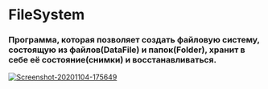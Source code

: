 # FileSystem
### Программа, которая позволяет создать файловую систему, состоящую из файлов(DataFile) и папок(Folder), хранит в себе её состояние(снимки) и восстанавливаться.
<a href="https://ibb.co/JdPk7nB"><img src="https://i.ibb.co/SxpvnNs/Screenshot-20201104-175649.png" alt="Screenshot-20201104-175649" border="0"></a>